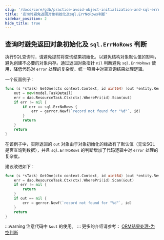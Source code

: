 ```yaml
---
slug: '/docs/core/gdb/practice-avoid-object-initialization-and-sql-errnorows-error'
title: '查询时避免返回对象初始化及sql.ErrNoRows判断'
sidebar_position: 2
hide_title: true
---
```


## 查询时避免返回对象初始化及 `sql.ErrNoRows` 判断

执行SQL查询时，请避免提前将查询结果初始化，以避免结构对象默认值的影响，避免创建不必要的对象内存。通过返回对象指针 `nil` 判断避免 `sql.ErrNoRows` 使用，降低代码对 `error` 处理的复杂度、统一项目中对空查询结果处理逻辑。

一个反面例子：

```go
func (s *sTask) GetOne(ctx context.Context, id uint64) (out *entity.ResourceTask, err error) {
    out = new(model.TaskDetail)
    err = dao.ResourceTask.Ctx(ctx).WherePri(id).Scan(out)
    if err != nil {
        if err == sql.ErrNoRows {
            err = gerror.Newf(`record not found for "%d"`, id)
        }
        return
    }
    return
}
```

在该例子中，实际返回的 `out` 对象由于对象初始化的缘故有了默认值（无论SQL是否查询到数据），并且 `sql.ErrNoRows` 的判断增加了代码逻辑中对 `error` 处理的复杂度。

建议改进如下：

```go
func (s *sTask) GetOne(ctx context.Context, id uint64) (out *entity.ResourceTask, err error) {
    err = dao.ResourceTask.Ctx(ctx).WherePri(id).Scan(&out)
    if err != nil {
        return
    }
    if out == nil {
        err = gerror.Newf(`record not found for "%d"`, id)
    }
    return
}
```
:::warning
注意代码中 `&out` 的使用。
:::
更多的介绍请参考： [ORM结果处理-为空判断](../ORM结果处理/ORM结果处理-为空判断.md)